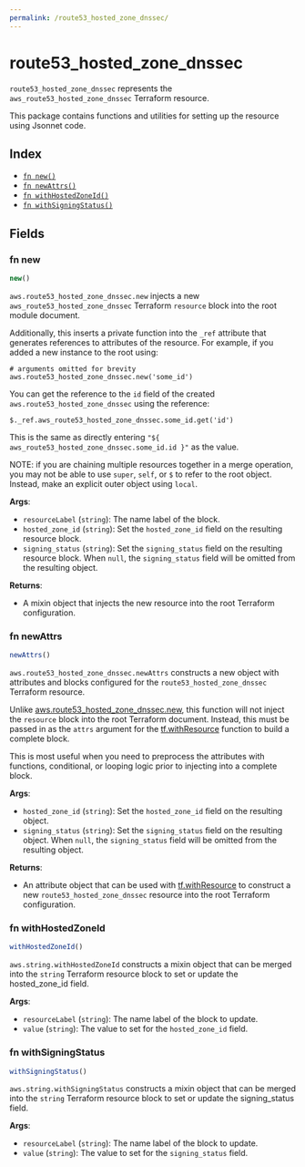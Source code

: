 ```yaml
---
permalink: /route53_hosted_zone_dnssec/
---
```


# route53_hosted_zone_dnssec

`route53_hosted_zone_dnssec` represents the `aws_route53_hosted_zone_dnssec` Terraform resource.



This package contains functions and utilities for setting up the resource using Jsonnet code.


## Index

* [`fn new()`](#fn-new)
* [`fn newAttrs()`](#fn-newattrs)
* [`fn withHostedZoneId()`](#fn-withhostedzoneid)
* [`fn withSigningStatus()`](#fn-withsigningstatus)

## Fields

### fn new

```ts
new()
```


`aws.route53_hosted_zone_dnssec.new` injects a new `aws_route53_hosted_zone_dnssec` Terraform `resource`
block into the root module document.

Additionally, this inserts a private function into the `_ref` attribute that generates references to attributes of the
resource. For example, if you added a new instance to the root using:

    # arguments omitted for brevity
    aws.route53_hosted_zone_dnssec.new('some_id')

You can get the reference to the `id` field of the created `aws.route53_hosted_zone_dnssec` using the reference:

    $._ref.aws_route53_hosted_zone_dnssec.some_id.get('id')

This is the same as directly entering `"${ aws_route53_hosted_zone_dnssec.some_id.id }"` as the value.

NOTE: if you are chaining multiple resources together in a merge operation, you may not be able to use `super`, `self`,
or `$` to refer to the root object. Instead, make an explicit outer object using `local`.

**Args**:
  - `resourceLabel` (`string`): The name label of the block.
  - `hosted_zone_id` (`string`): Set the `hosted_zone_id` field on the resulting resource block.
  - `signing_status` (`string`): Set the `signing_status` field on the resulting resource block. When `null`, the `signing_status` field will be omitted from the resulting object.

**Returns**:
- A mixin object that injects the new resource into the root Terraform configuration.


### fn newAttrs

```ts
newAttrs()
```


`aws.route53_hosted_zone_dnssec.newAttrs` constructs a new object with attributes and blocks configured for the `route53_hosted_zone_dnssec`
Terraform resource.

Unlike [aws.route53_hosted_zone_dnssec.new](#fn-new), this function will not inject the `resource`
block into the root Terraform document. Instead, this must be passed in as the `attrs` argument for the
[tf.withResource](https://github.com/tf-libsonnet/core/tree/main/docs#fn-withresource) function to build a complete block.

This is most useful when you need to preprocess the attributes with functions, conditional, or looping logic prior to
injecting into a complete block.

**Args**:
  - `hosted_zone_id` (`string`): Set the `hosted_zone_id` field on the resulting object.
  - `signing_status` (`string`): Set the `signing_status` field on the resulting object. When `null`, the `signing_status` field will be omitted from the resulting object.

**Returns**:
  - An attribute object that can be used with [tf.withResource](https://github.com/tf-libsonnet/core/tree/main/docs#fn-withresource) to construct a new `route53_hosted_zone_dnssec` resource into the root Terraform configuration.


### fn withHostedZoneId

```ts
withHostedZoneId()
```

`aws.string.withHostedZoneId` constructs a mixin object that can be merged into the `string`
Terraform resource block to set or update the hosted_zone_id field.



**Args**:
  - `resourceLabel` (`string`): The name label of the block to update.
  - `value` (`string`): The value to set for the `hosted_zone_id` field.


### fn withSigningStatus

```ts
withSigningStatus()
```

`aws.string.withSigningStatus` constructs a mixin object that can be merged into the `string`
Terraform resource block to set or update the signing_status field.



**Args**:
  - `resourceLabel` (`string`): The name label of the block to update.
  - `value` (`string`): The value to set for the `signing_status` field.
